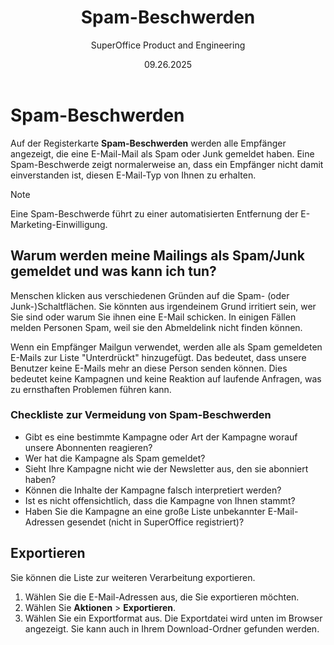 ﻿---
uid: help-de-mailing-spam
title: Spam-Beschwerden
description: Spam-Beschwerden
keywords: Marketing
author: SuperOffice Product and Engineering
date: 09.26.2025
version: 10.5
content_type: concept
language: de
audience: person
audience_tooltip: SuperOffice Marketing
---

# Spam-Beschwerden

Auf der Registerkarte **Spam-Beschwerden** werden alle Empfänger angezeigt, die eine E-Mail-Mail als Spam oder Junk gemeldet haben. Eine Spam-Beschwerde zeigt normalerweise an, dass ein Empfänger nicht damit einverstanden ist, diesen E-Mail-Typ von Ihnen zu erhalten.

> [!NOTE]
> Eine Spam-Beschwerde führt zu einer automatisierten Entfernung der E-Marketing-Einwilligung.

## Warum werden meine Mailings als Spam/Junk gemeldet und was kann ich tun?

Menschen klicken aus verschiedenen Gründen auf die Spam- (oder Junk-)Schaltflächen. Sie könnten aus irgendeinem Grund irritiert sein, wer Sie sind oder warum Sie ihnen eine E-Mail schicken. In einigen Fällen melden Personen Spam, weil sie den Abmeldelink nicht finden können.

Wenn ein Empfänger Mailgun verwendet, werden alle als Spam gemeldeten E-Mails zur Liste "Unterdrückt" hinzugefügt. Das bedeutet, dass unsere Benutzer keine E-Mails mehr an diese Person senden können. Dies bedeutet keine Kampagnen und keine Reaktion auf laufende Anfragen, was zu ernsthaften Problemen führen kann.

### Checkliste zur Vermeidung von Spam-Beschwerden

* Gibt es eine bestimmte Kampagne oder Art der Kampagne worauf unsere Abonnenten reagieren?
* Wer hat die Kampagne als Spam gemeldet?
* Sieht Ihre Kampagne nicht wie der Newsletter aus, den sie abonniert haben?
* Können die Inhalte der Kampagne falsch interpretiert werden?
* Ist es nicht offensichtlich, dass die Kampagne von Ihnen stammt?
* Haben Sie die Kampagne an eine große Liste unbekannter E-Mail-Adressen gesendet (nicht in SuperOffice registriert)?

## Exportieren

Sie können die Liste zur weiteren Verarbeitung exportieren.

1. Wählen Sie die E-Mail-Adressen aus, die Sie exportieren möchten.
2. Wählen Sie **Aktionen** > **Exportieren**.
3. Wählen Sie ein Exportformat aus. Die Exportdatei wird unten im Browser angezeigt. Sie kann auch in Ihrem Download-Ordner gefunden werden.

<!-- Referenced links -->

<!-- Referenced images -->
